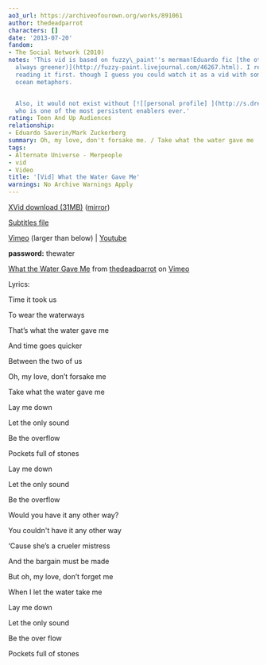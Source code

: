 ```yaml
---
ao3_url: https://archiveofourown.org/works/891061
author: thedeadparrot
characters: []
date: '2013-07-20'
fandom:
- The Social Network (2010)
notes: 'This vid is based on fuzzy\_paint''s merman!Eduardo fic [the other side (is
  always greener)](http://fuzzy-paint.livejournal.com/46267.html). I really do recommend
  reading it first. though I guess you could watch it as a vid with some very strange
  ocean metaphors.


  Also, it would not exist without [![[personal profile] ](http://s.dreamwidth.org/img/silk/identity/user.png)](http://merisunshine36.dreamwidth.org/profile)**merisunshine36**,
  who is one of the most persistent enablers ever.'
rating: Teen And Up Audiences
relationship:
- Eduardo Saverin/Mark Zuckerberg
summary: Oh, my love, don't forsake me. / Take what the water gave me
tags:
- Alternate Universe - Merpeople
- vid
- Video
title: '[Vid] What the Water Gave Me'
warnings: No Archive Warnings Apply
---
```


[XVid download (31MB)](https://dl.dropbox.com/u/2436187/vids/whatthewatergaveme.avi) ([mirror](http://www.sendspace.com/file/ciodp8))  

[Subtitles file](https://dl.dropbox.com/u/2436187/vids/whatthewatergaveme.srt)  

[Vimeo](https://vimeo.com/29815531) (larger than below) | [Youtube](https://www.youtube.com/watch?v=5F5Tvs0PSOI)

**password:** thewater





[What the Water Gave Me](https://vimeo.com/29815531) from [thedeadparrot](https://vimeo.com/user1387889) on [Vimeo](https://vimeo.com)

Lyrics:

Time it took us  

To wear the waterways  

That’s what the water gave me  

And time goes quicker  

Between the two of us  

Oh, my love, don’t forsake me  

Take what the water gave me

Lay me down  

Let the only sound  

Be the overflow  

Pockets full of stones

Lay me down  

Let the only sound  

Be the overflow

Would you have it any other way?  

You couldn't have it any other way  

‘Cause she’s a crueler mistress  

And the bargain must be made  

But oh, my love, don’t forget me  

When I let the water take me

Lay me down  

Let the only sound  

Be the over flow  

Pockets full of stones